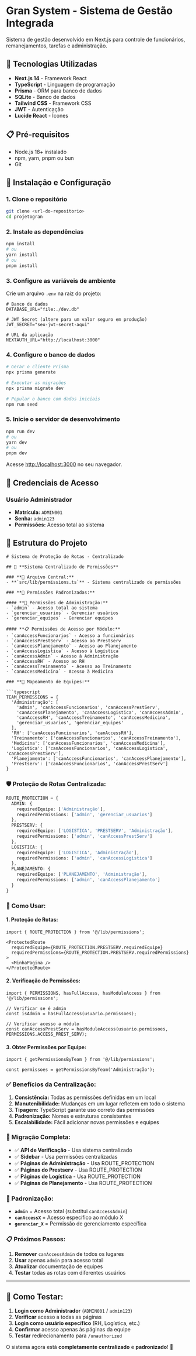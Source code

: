 # Gran System - Sistema de Gestão Integrada

Sistema de gestão desenvolvido em Next.js para controle de funcionários, remanejamentos, tarefas e administração.

## 🚀 Tecnologias Utilizadas

- **Next.js 14** - Framework React
- **TypeScript** - Linguagem de programação
- **Prisma** - ORM para banco de dados
- **SQLite** - Banco de dados
- **Tailwind CSS** - Framework CSS
- **JWT** - Autenticação
- **Lucide React** - Ícones

## 📋 Pré-requisitos

- Node.js 18+ instalado
- npm, yarn, pnpm ou bun
- Git

## 🔧 Instalação e Configuração

### 1. Clone o repositório
```bash
git clone <url-do-repositorio>
cd projetogran
```

### 2. Instale as dependências
```bash
npm install
# ou
yarn install
# ou
pnpm install
```

### 3. Configure as variáveis de ambiente
Crie um arquivo `.env` na raiz do projeto:
```env
# Banco de dados
DATABASE_URL="file:./dev.db"

# JWT Secret (altere para um valor seguro em produção)
JWT_SECRET="seu-jwt-secret-aqui"

# URL da aplicação
NEXTAUTH_URL="http://localhost:3000"
```

### 4. Configure o banco de dados
```bash
# Gerar o cliente Prisma
npx prisma generate

# Executar as migrações
npx prisma migrate dev

# Popular o banco com dados iniciais
npm run seed
```

### 5. Inicie o servidor de desenvolvimento
```bash
npm run dev
# ou
yarn dev
# ou
pnpm dev
```

Acesse [http://localhost:3000](http://localhost:3000) no seu navegador.

## 🔐 Credenciais de Acesso

### Usuário Administrador
- **Matrícula:** `ADMIN001`
- **Senha:** `admin123`
- **Permissões:** Acesso total ao sistema

## 📁 Estrutura do Projeto

```
# Sistema de Proteção de Rotas - Centralizado

## 🔐 **Sistema Centralizado de Permissões**

### **📁 Arquivo Central:**
- **`src/lib/permissions.ts`** - Sistema centralizado de permissões

### **🎯 Permissões Padronizadas:**

#### **🔧 Permissões de Administração:**
- `admin` - Acesso total ao sistema
- `gerenciar_usuarios` - Gerenciar usuários
- `gerenciar_equipes` - Gerenciar equipes

#### **📋 Permissões de Acesso por Módulo:**
- `canAccessFuncionarios` - Acesso a funcionários
- `canAccessPrestServ` - Acesso ao Prestserv
- `canAccessPlanejamento` - Acesso ao Planejamento
- `canAccessLogistica` - Acesso à Logística
- `canAccessAdmin` - Acesso à Administração
- `canAccessRH` - Acesso ao RH
- `canAccessTreinamento` - Acesso ao Treinamento
- `canAccessMedicina` - Acesso à Medicina

### **🏢 Mapeamento de Equipes:**

```typescript
TEAM_PERMISSIONS = {
  'Administração': [
    'admin', 'canAccessFuncionarios', 'canAccessPrestServ',
    'canAccessPlanejamento', 'canAccessLogistica', 'canAccessAdmin',
    'canAccessRH', 'canAccessTreinamento', 'canAccessMedicina',
    'gerenciar_usuarios', 'gerenciar_equipes'
  ],
  'RH': ['canAccessFuncionarios', 'canAccessRH'],
  'Treinamento': ['canAccessFuncionarios', 'canAccessTreinamento'],
  'Medicina': ['canAccessFuncionarios', 'canAccessMedicina'],
  'Logística': ['canAccessFuncionarios', 'canAccessLogistica', 'canAccessPrestServ'],
  'Planejamento': ['canAccessFuncionarios', 'canAccessPlanejamento'],
  'Prestserv': ['canAccessFuncionarios', 'canAccessPrestServ']
}
```

### **🛡️ Proteção de Rotas Centralizada:**

```typescript
ROUTE_PROTECTION = {
  ADMIN: {
    requiredEquipe: ['Administração'],
    requiredPermissions: ['admin', 'gerenciar_usuarios']
  },
  PRESTSERV: {
    requiredEquipe: ['LOGISTICA', 'PRESTSERV', 'Administração'],
    requiredPermissions: ['admin', 'canAccessPrestServ']
  },
  LOGISTICA: {
    requiredEquipe: ['LOGISTICA', 'Administração'],
    requiredPermissions: ['admin', 'canAccessLogistica']
  },
  PLANEJAMENTO: {
    requiredEquipe: ['PLANEJAMENTO', 'Administração'],
    requiredPermissions: ['admin', 'canAccessPlanejamento']
  }
}
```

### **📝 Como Usar:**

#### **1. Proteção de Rotas:**
```tsx
import { ROUTE_PROTECTION } from '@/lib/permissions';

<ProtectedRoute 
  requiredEquipe={ROUTE_PROTECTION.PRESTSERV.requiredEquipe}
  requiredPermissions={ROUTE_PROTECTION.PRESTSERV.requiredPermissions}
>
  <MinhaPagina />
</ProtectedRoute>
```

#### **2. Verificação de Permissões:**
```tsx
import { PERMISSIONS, hasFullAccess, hasModuleAccess } from '@/lib/permissions';

// Verificar se é admin
const isAdmin = hasFullAccess(usuario.permissoes);

// Verificar acesso a módulo
const canAccessPrestServ = hasModuleAccess(usuario.permissoes, PERMISSIONS.ACCESS_PREST_SERV);
```

#### **3. Obter Permissões por Equipe:**
```tsx
import { getPermissionsByTeam } from '@/lib/permissions';

const permissoes = getPermissionsByTeam('Administração');
```

### **✅ Benefícios da Centralização:**

1. **Consistência:** Todas as permissões definidas em um local
2. **Manutenibilidade:** Mudanças em um lugar refletem em todo o sistema
3. **Tipagem:** TypeScript garante uso correto das permissões
4. **Padronização:** Nomes e estruturas consistentes
5. **Escalabilidade:** Fácil adicionar novas permissões e equipes

### **🔄 Migração Completa:**

- ✅ **API de Verificação** - Usa sistema centralizado
- ✅ **Sidebar** - Usa permissões centralizadas
- ✅ **Páginas de Administração** - Usa ROUTE_PROTECTION
- ✅ **Páginas do Prestserv** - Usa ROUTE_PROTECTION
- ✅ **Páginas de Logística** - Usa ROUTE_PROTECTION
- ✅ **Páginas de Planejamento** - Usa ROUTE_PROTECTION

### **🎯 Padronização:**

- **`admin`** = Acesso total (substitui `canAccessAdmin`)
- **`canAccessX`** = Acesso específico ao módulo X
- **`gerenciar_X`** = Permissão de gerenciamento específica

### **📋 Próximos Passos:**

1. **Remover** `canAccessAdmin` de todos os lugares
2. **Usar** apenas `admin` para acesso total
3. **Atualizar** documentação de equipes
4. **Testar** todas as rotas com diferentes usuários

---

## 🚀 **Como Testar:**

1. **Login como Administrador** (`ADMIN001` / `admin123`)
2. **Verificar** acesso a todas as páginas
3. **Login como usuário específico** (RH, Logística, etc.)
4. **Confirmar** acesso apenas às páginas da equipe
5. **Testar** redirecionamento para `/unauthorized`

O sistema agora está **completamente centralizado** e **padronizado**! 🎉